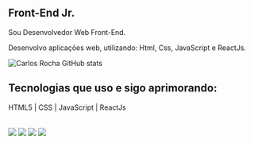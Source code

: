 ## Front-End Jr. 

Sou Desenvolvedor Web Front-End.

Desenvolvo aplicações web, utilizando: Html, Css, JavaScript e ReactJs.


  ![Carlos Rocha GitHub stats](https://github-readme-stats.vercel.app/api?username=CarlosmsRocha&icons=true&theme=merko&hide=contribs,prs)

## Tecnologias que uso e sigo aprimorando:
HTML5 | CSS | JavaScript | ReactJs

<div style="display: inline_block"><br/>
<div style="display: inline_block">
  <img align="center"  src="#"/>
  <img align="center"  src="#"/>
  <img align="center"  src="#"/>
  <img align="center"  src="#"/>
  
  
</div><br/>
  

